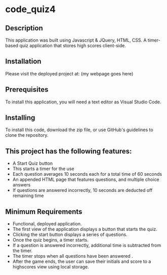 # code_quiz4

## Description

This application was built using Javascript & JQuery, HTML, CSS. A timer-based quiz application that stores high scores client-side.

## Installation

Please visit the deployed project at:
(my webpage goes here) 

## Prerequisites

To install this application, you will need a text editor as Visual Studio Code. 

## Installing

To install this code, download the zip file, or use GitHub's guidelines to clone the repository. 

## This project has the following features: 
* A Start Quiz button 
* This starts a timer for the use
* Each question averages 10 seconds each for a total time of 60 seconds 
* An appended HTML page that features questions, and multiple choice answers
* If questions are answered incorrectly, 10 seconds are deducted off remaining time

## Minimum Requirements

- Functional, deployed application.
- The first view of the application displays a button that starts the quiz.
- Clicking the start button displays a series of questions.
- Once the quiz begins, a timer starts.
- If a question is answered incorrectly, additional time is subtracted from the timer.
- The timer stops when all questions have been answered .
- After the game ends, the user can save their initials and score to a highscores view using local storage.
